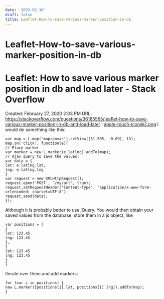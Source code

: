 ```yaml
---
date: '2023-02-16'
draft: false
title: Leaflet-How-to-save-various-marker-position-in-db
---
```


# Leaflet-How-to-save-various-marker-position-in-db

# Leaflet: How to save various marker position in db and load later - Stack Overflow
Created: February 27, 2020 2:03 PM
URL: https://stackoverflow.com/questions/36185565/leaflet-how-to-save-various-marker-position-in-db-and-load-later
!
[apple-touch-icon@2.png](Leaflet%20How%20to%20save%20various%20marker%20position%20in%20db%20%2096ea249d885b4f31b294b059c333cfe7/apple-touch-icon2.png)
I would do something like this:
```
var map = L.map('mapcanvas').setView([51.505, -0.09], 13);
map.on('click', function(e){
// Place marker
var marker = new L.marker(e.latlng).addTo(map);
// Ajax query to save the values:
var data = {
lat: e.latlng.lat,
lng: e.latlng.lng
}
var request = new XMLHttpRequest();
request.open('POST', '/my/url', true);
request.setRequestHeader('Content-Type', 'application/x-www-form-urlencoded; charset=UTF-8');
request.send(data);
});
```
Although it is probably better to use jQuery.
You would then obtain your saved values from the database, store them in a js object, like
```
var positions = [
{
lat: 123.45
lng: 123.45
},
{
lat: 123.45
lng: 123.45
}
]
```
Iterate over them and add markers:
```
for (var i in positions) {
new L.marker([positions[i].lat, positions[i].lng]).addTo(map);
}
```
